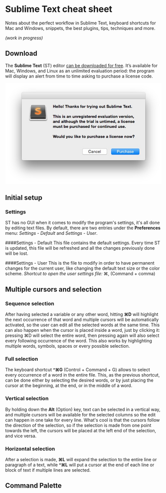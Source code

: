 # Sublime Text cheat sheet
Notes about the perfect workflow in Sublime Text, keyboard shortcuts for Mac and Windows, snippets, the best plugins, tips, techniques and more.

*(work in progress)* 

## Download
The **Sublime Text** (ST) editor [can be downloaded for free](http://www.sublimetext.com/). It’s available for Mac, Windows, and Linux as an unlimited evaluation period: the program will display an alert from time to time asking to purchase a license code.

![License notice](img/license-notice.jpg)

## Initial setup

### Settings
ST has no GUI when it comes to modify the program's settings, it's all done by editing text files. By default, there are two entries under the **Preferences** menu: 
*Settings - Default* and *Settings - User*.

####Settings - Default
This file contains the default settings. Every time ST is updated, this file will be refreshed and all the changes previously done will be lost.

####Settings - User
This is the file to modify in order to have permanent changes for the current user, like changing the default text size or the color scheme.
*Shortcut to open the user settings file:* ⌘, (Command + comma)

## Multiple cursors and selection

### Sequence selection
After having selected a variable or any other word, hitting **⌘D** will highlight the next occurrence of that word and multiple cursors will be automatically activated, so the user can edit all the selected words at the same time. This can also happen when the cursor is placed inside a word, just by clicking it: pressing ⌘D will select the entire word, then pressing again will also select every following occurrence of the word.
This also works by highlighting multiple words, symbols, spaces or every possible selection.

### Full selection
The keyboard shortcut **^⌘G** (Control + Command + G) allows to select every occurrence of a word in the entire file. This, as the previous shortcut, can be done either by selecting the desired words, or by just placing the cursor at the beginning, at the end, or in the middle of a word.

### Vertical selection
By holding down the **Alt** (Option) key, text can be selected in a vertical way, and multiple cursors will be available for the selected columns so the edit can happen in one take for every line. What's cool is that the cursors follow the direction of the selection, so if the selection is made from one point towards the left, the cursors will be placed at the left end of the selection, and vice versa.

### Horizontal selection
After a selection is made, **⌘L** will expand the selection to the entire line or paragraph of a text, while **^⌘L** will put a cursor at the end of each line or block of text if multiple lines are selected.

## Command Palette
